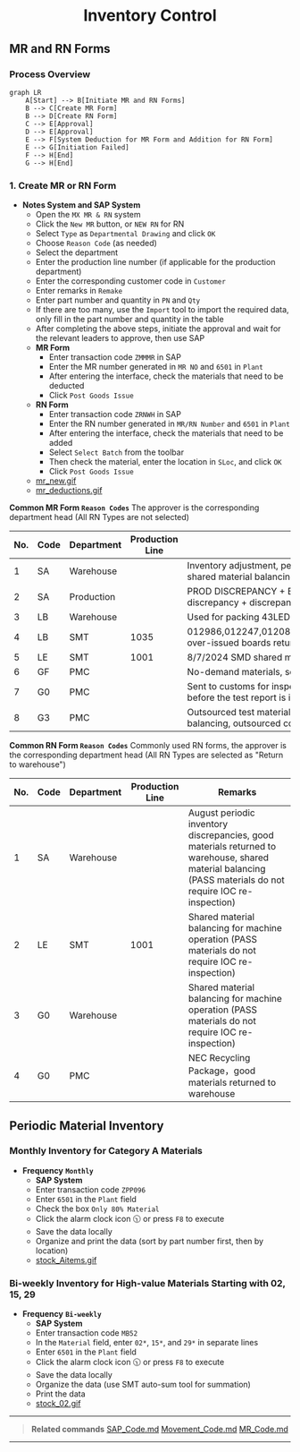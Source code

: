 <div style="text-align: center;"> <h1>Inventory Control</h1> </div>

## MR and RN Forms
### Process Overview
```mermaid
graph LR
    A[Start] --> B[Initiate MR and RN Forms]
    B --> C[Create MR Form]
    B --> D[Create RN Form]
    C --> E[Approval]
    D --> E[Approval]
    E --> F[System Deduction for MR Form and Addition for RN Form]
    E --> G[Initiation Failed]
    F --> H[End]
    G --> H[End]
```
### 1. Create MR or RN Form
* **Notes System and SAP System**
    - Open the `MX MR & RN` system
    - Click the `New MR` button, or `NEW RN` for RN
    - Select `Type` as `Departmental Drawing` and click `OK`
    - Choose `Reason Code` (as needed)
    - Select the department
    - Enter the production line number (if applicable for the production department)
    - Enter the corresponding customer code in `Customer`
    - Enter remarks in `Remake`
    - Enter part number and quantity in `PN` and `Qty`
    - If there are too many, use the `Import` tool to import the required data, only fill in the part number and quantity in the table
    - After completing the above steps, initiate the approval and wait for the relevant leaders to approve, then use SAP
    - **MR Form**
        - Enter transaction code `ZMMMR` in SAP
        - Enter the MR number generated in `MR NO` and `6501` in `Plant`
        - After entering the interface, check the materials that need to be deducted
        - Click `Post Goods Issue`
    - **RN Form**
        - Enter transaction code `ZRNWH` in SAP
        - Enter the RN number generated in `MR/RN Number` and `6501` in `Plant`
        - After entering the interface, check the materials that need to be added
        - Select `Select Batch` from the toolbar
        - Then check the material, enter the location in `SLoc`, and click `OK`
        - Click `Post Goods Issue`
    - [mr_new.gif](https://github.com/dlelyw/VTX_6501/blob/main/files/gif/mr_new.gif)
    - [mr_deductions.gif](https://github.com/dlelyw/VTX_6501/blob/main/files/gif/mr_deductions.gif)
    

**Common MR Form `Reason Codes`** The approver is the corresponding department head (All RN Types are not selected)

| No. | Code | Department | Production Line |                                            Remarks                                             |
| --- | ---- | ---------- | --------------- | ---------------------------------------------------------------------------------------------- |
| 1   | SA   | Warehouse  |                 | Inventory adjustment, periodic inventory discrepancies, shared material balancing              |
| 2   | SA   | Production |                 | PROD DISCREPANCY + B9821201680 Production discrepancy + discrepancy number                     |
| 3   | LB   | Warehouse  |                 | Used for packing 43LED lights                                                                  |
| 4   | LB   | SMT        | 1035            | 012986,012247,012082,011530,k10098,KLA881,KOA879 over-issued boards returned to warehouse      |
| 5   | LE   | SMT        | 1001            | 8/7/2024 SMD shared material balancing                                                         |
| 6   | GF   | PMC        |                 | No-demand materials, scrap disposal.                                                           |
| 7   | G0   | PMC        |                 | Sent to customs for inspection, batteries cannot be used before the test report is issued.     |
| 8   | G3   | PMC        |                 | Outsourced test material balancing, outsourced test material balancing, outsourced consumables |

**Common RN Form `Reason Codes`** Commonly used RN forms, the approver is the corresponding department head (All RN Types are selected as "Return to warehouse")

| No. | Code | Department | Production Line |                                                                          Remarks                                                                           |
| --- | ---- | ---------- | --------------- | ---------------------------------------------------------------------------------------------------------------------------------------------------------- |
| 1   | SA   | Warehouse  |                 | August periodic inventory discrepancies, good materials returned to warehouse, shared material balancing (PASS materials do not require IOC re-inspection) |
| 2   | LE   | SMT        | 1001            | Shared material balancing for machine operation (PASS materials do not require IOC re-inspection)                                                          |
| 3   | G0   | Warehouse  |                 | Shared material balancing for machine operation (PASS materials do not require IOC re-inspection)                                                          |
| 4   | G0   | PMC        |                 | NEC Recycling Package，good materials returned to warehouse                                                                                                 |

## Periodic Material Inventory
### Monthly Inventory for Category A Materials
* **Frequency** **`Monthly`**
    - **SAP System**
    - Enter transaction code `ZPP096`
    - Enter `6501` in the `Plant` field
    - Check the box `Only 80% Material`
    - Click the alarm clock icon 🕥 or press `F8` to execute
    - Save the data locally
    - Organize and print the data (sort by part number first, then by location)
    - [stock_Aitems.gif](https://github.com/dlelyw/VTX_6501/blob/main/files/gif/stock_Aitems.gif)

### Bi-weekly Inventory for High-value Materials Starting with 02, 15, 29
* **Frequency** **`Bi-weekly`**
    - **SAP System**
    - Enter transaction code `MB52`
    - In the `Material` field, enter `02*`, `15*`, and `29*` in separate lines
    - Enter `6501` in the `Plant` field
    - Click the alarm clock icon 🕥 or press `F8` to execute
    - Save the data locally
    - Organize the data (use SMT auto-sum tool for summation)
    - Print the data
    - [stock_02.gif](https://github.com/dlelyw/VTX_6501/blob/main/files/gif/stock_02.gif)

---

> **Related commands**
> [SAP_Code.md](https://github.com/dlelyw/VTX_6501/blob/main/files/SAP_Code.md)
> [Movement_Code.md](https://github.com/dlelyw/VTX_6501/blob/main/files/Movement_Code.md)
> [MR_Code.md](https://github.com/dlelyw/VTX_6501/blob/main/files/MR_Code.md)

---